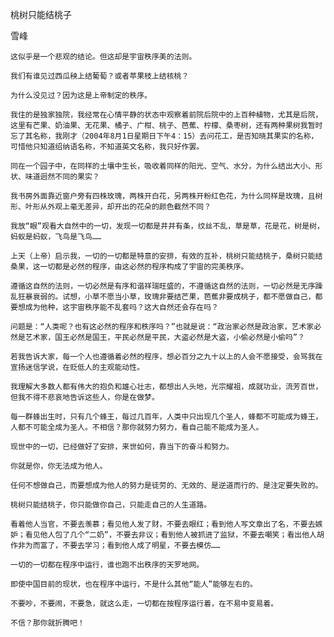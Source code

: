 桃树只能结桃子

雪峰


    这似乎是一个悲观的结论。但这却是宇宙秩序美的法则。

    我们有谁见过西瓜秧上结葡萄？或者苹果枝上结核桃？

    为什么没见过？因为这是上帝制定的秩序。

    我住的是独家独院，我经常在心情平静的状态中观察着前院后院中的上百种植物，尤其是后院，这里有芒果、奶油果、无花果、橘子、广柑、桃子、芭蕉、柠檬、桑枣树，还有两种果树我暂时忘了其名称，我刚才（2004年8月1日星期日下午4：15）去问花工，是否知晓其果实的名称，可惜他只知道绍纳语名称，不知道英文名称，我只好作罢。

    同在一个园子中，在同样的土壤中生长，吸收着同样的阳光、空气、水分，为什么结出大小、形状、味道迥然不同的果实？

    我书房外面靠近窗户旁有四株玫瑰，两株开白花，另两株开粉红色花，为什么同样是玫瑰，且树形、叶形从外观上毫无差异，却开出的花朵的颜色截然不同？

    我放“眼”观看大自然中的一切，发现一切都是井井有条，纹丝不乱，草是草，花是花，树是树，蚂蚁是蚂蚁，飞鸟是飞鸟……

    上天（上帝）启示我，一切的一切都是特意的安排，有效的互补，桃树只能结桃子，桑树只能结桑果，这一切都是必然的程序，由这必然的程序构成了宇宙的完美秩序。

    遵循这自然的法则，一切必然是有序和谐祥瑞旺盛的，不遵循这自然的法则，一切必然是无序躁乱狂暴衰弱的。试想，小草不愿当小草，玫瑰非要结芒果，芭蕉非要成桃子，都不愿做自己，都要想成为他种，这宇宙秩序能不乱套吗？这大自然还会存在吗？

    问题是：“人类呢？也有这必然的程序和秩序吗？”也就是说：“政治家必然是政治家，艺术家必然是艺术家，国王必然是国王，平民必然是平民，大盗必然是大盗，小偷必然是小偷吗”？

    若我告诉大家，每一个人也遵循着必然的程序，想必百分之九十以上的人会不愿接受，会骂我在宣扬迷信学说，在贬低人的主观能动性。

    我理解大多数人都有伟大的抱负和雄心壮志，都想出人头地，光宗耀祖，成就功业，流芳百世，但我不得不悲哀地告诉这些人，你是在做梦。

    每一群蜂出生时，只有几个蜂王，每过几百年，人类中只出现几个圣人，蜂都不可能成为蜂王，人都不可能全成为圣人。不相信？那你就努力努力，看自己能不能成为圣人。

    现世中的一切，已经做好了安排，来世如何，靠当下的奋斗和努力。

    你就是你，你无法成为他人。

    任何不想做自己，而要想成为他人的努力是徒劳的、无效的、是逆道而行的、是注定要失败的。

    桃树只能结桃子，你只能做你自己，只能走自己的人生道路。

    看着他人当官，不要去羡慕；看见他人发了财，不要去眼红；看到他人写文章出了名，不要去嫉妒；看见他人包了几个“二奶”，不要去非议；看到他人被抓进了监狱，不要去嘲笑；看出他人胡作非为而富了，不要去学习；看到他人成了明星，不要去模仿……

    一切的一切都在程序中运行，谁也跑不出秩序的天罗地网。

    即使中国目前的现状，也在程序中运行，不是什么其他“能人”能够左右的。

    不要吵，不要闹，不要急，就这么走，一切都在按程序运行着，在不易中变易着。

    不信？那你就折腾吧！



